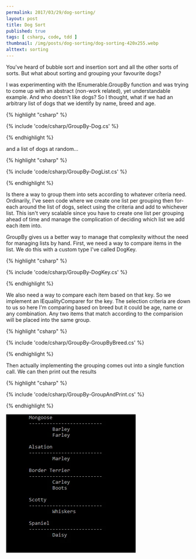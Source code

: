 ```yaml
---
permalink: 2017/03/29/dog-sorting/
layout: post
title: Dog Sort
published: true
tags: [ csharp, code, tdd ]
thumbnail: /img/posts/dog-sorting/dog-sorting-420x255.webp
alttext: sorting
---
```


You've heard of bubble sort and insertion sort and all the other sorts of sorts. But what about sorting and grouping 
your favourite dogs?

I was experimenting with the IEnumerable.GroupBy function and was trying to come up with an abstract (non-work related), yet 
understandable example. And who doesn't like dogs? So I thought, what if we had an arbitrary list of dogs that we 
identify by name, breed and age. 

{% highlight "csharp" %}

{% include 'code/csharp/GroupBy-Dog.cs' %}

{% endhighlight %}

and a list of dogs at random...

{% highlight "csharp" %}

{% include 'code/csharp/GroupBy-DogList.cs' %}

{% endhighlight %}

Is there a way to group them into sets according to whatever criteria need. Ordinarily, I've seen code where we create one 
list per grouping then for-each around the list of dogs, select using the criteria and add to whichever list. This isn't 
very scalable since you have to create one list per grouping ahead of time and manage the complication of deciding which 
list we add each item into. 

GroupBy gives us a better way to manage that complexity without the need for managing lists by hand. First, we need a way to 
compare items in the list. We do this with a custom type I've called DogKey.


{% highlight "csharp" %}

{% include 'code/csharp/GroupBy-DogKey.cs' %}

{% endhighlight %}

We also need a way to compare each item based on that key. So we implement an IEqualityComparer<T> for the key. The selection criteria 
are down to us so here I'm comparing based on breed but it could be age, name or any combination. Any two items that match 
according to the comparision will be placed into the same group.

{% highlight "csharp" %}

{% include 'code/csharp/GroupBy-GroupByBreed.cs' %}

{% endhighlight %}

Then actually implementing the grouping comes out into a single function call. We can then print out the results


{% highlight "csharp" %}

{% include 'code/csharp/GroupBy-GroupAndPrint.cs' %}

{% endhighlight %}

![results](/img/posts/dog-sorting/console.webp "console output")
